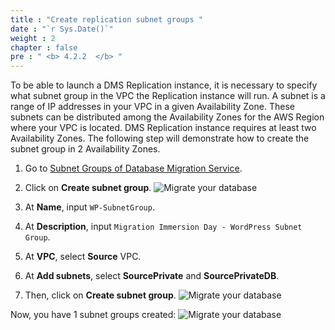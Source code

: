 ```yaml
---
title : "Create replication subnet groups "
date : "`r Sys.Date()`"
weight : 2 
chapter : false
pre : " <b> 4.2.2  </b> "
---
```


To be able to launch a DMS Replication instance, it is necessary to specify what subnet group in the VPC the Replication instance will run. A subnet is a range of IP addresses in your VPC in a given Availability Zone. These subnets can be distributed among the Availability Zones for the AWS Region where your VPC is located. DMS Replication instance requires at least two Availability Zones. The following step will demonstrate how to create the subnet group in 2 Availability Zones.

1. Go to [Subnet Groups of Database Migration Service](https://us-west-2.console.aws.amazon.com/dms/v2/home?region=us-west-2#subnetGroup).
2. Click on **Create subnet group**.
![Migrate your database](/images/4.migrateinfra/4.2migratedb/4.2.2subnetgroup/4.2.2.1subnetgroup.png?width=90pc)

3. At **Name**, input ```WP-SubnetGroup```.
4. At **Description**, input ```Migration Immersion Day - WordPress Subnet Group```.
5. At **VPC**, select **Source** VPC.
6. At **Add subnets**, select **SourcePrivate** and **SourcePrivateDB**.
7. Then, click on **Create subnet group**.
![Migrate your database](/images/4.migrateinfra/4.2migratedb/4.2.2subnetgroup/4.2.2.2subnetgroup.png?width=90pc)

Now, you have 1 subnet groups created:
![Migrate your database](/images/4.migrateinfra/4.2migratedb/4.2.2subnetgroup/4.2.2.3subnetgroup.png?width=90pc)
